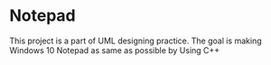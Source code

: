 # Notepad

This project is a part of UML designing practice. 
The goal is making Windows 10 Notepad as same as possible by Using C++
